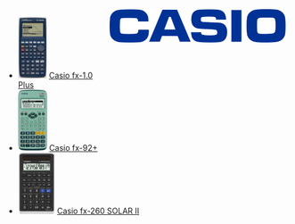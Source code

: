 <img src="../img/casio.svg" height="60" align=right>


- [<img src="../calculators/Casio_fx-1.0_Plus/render.jpg" height="110">](../calculators/Casio_fx-1.0_Plus/page.md) [Casio fx-1.0 Plus](../calculators/Casio_fx-1.0_Plus/page.md)
- [<img src="../calculators/Casio_fx-92+/render.jpg" height="110">](../calculators/Casio_fx-92+/page.md) [Casio fx-92+](../calculators/Casio_fx-92+/page.md)
- [<img src="../calculators/Casio_fx-260_SOLAR_II/render.jpg" height="110">](../calculators/Casio_fx-260_SOLAR_II/page.md) [Casio fx-260 SOLAR II](../calculators/Casio_fx-260_SOLAR_II/page.md)
